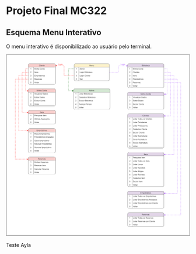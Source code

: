 # Projeto Final MC322

## Esquema Menu Interativo
O menu interativo é disponibilizado ao usuário pelo terminal.

![](https://github.com/phdaccache/Projeto_MC322/blob/main/images/Menu_Interativo.png)

Teste Ayla